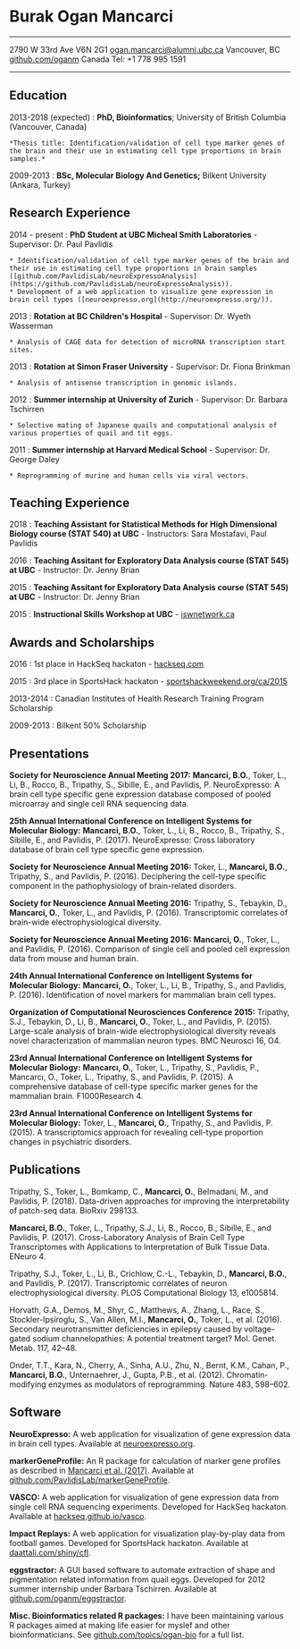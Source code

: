 Burak Ogan Mancarci
============

-------------------		----------------------------
2790 W 33rd Ave V6N 2G1			[ogan.mancarci@alumni.ubc.ca](mailto:ogan.mancarci@alumni.ubc.ca)
Vancouver, BC				[github.com/oganm](https://github.com/oganm)
Canada					Tel: +1 778 995 1591
-------------------		----------------------------

<!--Skills
---------
**Programming languages:** R, Python, Matlab.

**Computing Environment:** Linux, Windows.

**Bioinformatics:** Experience with expression and sequencing datasets.

**Laboratory techniques:** Common techniques and cell culture.

**Languages:** Turkish (Mother Tongue), English (Fluent), French (Basic).
-->
Education
---------

2013-2018 (expected)
:   **PhD, Bioinformatics**; University of British Columbia (Vancouver, Canada)

    *Thesis title: Identification/validation of cell type marker genes of the brain and their use in estimating cell type proportions in brain samples.*


2009-2013
:   **BSc, Molecular Biology And Genetics;** Bilkent University (Ankara, Turkey)

Research Experience
----------

2014 - present
:   **PhD Student at UBC Micheal Smith Laboratories** - Supervisor: Dr. Paul Pavlidis

    * Identification/validation of cell type marker genes of the brain and their use in estimating cell type proportions in brain samples ([github.com/PavlidisLab/neuroExpressoAnalysis](https://github.com/PavlidisLab/neuroExpressoAnalysis)).
    * Development of a web application to visualize gene expression in brain cell types ([neuroexpresso.org](http://neuroexpresso.org/)).


2013
:   **Rotation at BC Children's Hospital** - Supervisor: Dr. Wyeth Wasserman

    * Analysis of CAGE data for detection of microRNA transcription start sites.

2013
:   **Rotation at Simon Fraser University** - Supervisor: Dr. Fiona Brinkman

    * Analysis of antisense transcription in genomic islands.

2012
:   **Summer internship at University of Zurich** - Supervisor: Dr. Barbara Tschirren

    * Selective mating of Japanese quails and computational analysis of various properties of quail and tit eggs.

2011
:   **Summer internship at Harvard Medical School** - Supervisor: Dr. George Daley

    * Reprogramming of murine and human cells via viral vectors.


Teaching Experience
---------------------
2018
: **Teaching Assistant for Statistical Methods for High Dimensional Biology course (STAT 540) at UBC** - Instructors: Sara Mostafavi, Paul Pavlidis

2016
: **Teaching Assitant for Exploratory Data Analysis course (STAT 545) at UBC** - Instructor: Dr. Jenny Brian

2015
: **Teaching Assitant for Exploratory Data Analysis course (STAT 545) at UBC** - Instructor: Dr. Jenny Brian

2015
: **Instructional Skills Workshop at UBC** - [iswnetwork.ca](http://iswnetwork.ca)

Awards and Scholarships
--------------------
2016
: 1st place in HackSeq hackaton - [hackseq.com](http://www.hackseq.com/) 

2015
: 3rd place in SportsHack hackaton - [sportshackweekend.org/ca/2015](http://sportshackweekend.org/ca/2015/)

2013-2014
: Canadian Institutes of Health Research Training Program Scholarship

2009-2013
: Bilkent 50% Scholarship


Presentations
--------------------
**Society for Neuroscience Annual Meeting 2017:** **Mancarci, B.O.**, Toker, L., Li, B., Rocco, B., Tripathy, S., Sibille, E., and Pavlidis, P. NeuroExpresso: A brain cell type specific gene expression database composed of pooled microarray and single cell RNA sequencing data.


**25th Annual International Conference on Intelligent Systems for Molecular Biology:** **Mancarci, B.O.**, Toker, L., Li, B., Rocco, B., Tripathy, S., Sibille, E., and Pavlidis, P. (2017). NeuroExpresso: Cross laboratory database of brain cell type specific gene expression.

**Society for Neuroscience Annual Meeting 2016:** Toker, L., **Mancarci, B.O.**, Tripathy, S., and Pavlidis, P. (2016). Deciphering the cell-type specific component in the pathophysiology of brain-related disorders.

**Society for Neuroscience Annual Meeting 2016:** Tripathy, S., Tebaykin, D., **Mancarci, O.**, Toker, L., and Pavlidis, P. (2016). Transcriptomic correlates of brain-wide electrophysiological diversity.

**Society for Neuroscience Annual Meeting 2016:** **Mancarci, O.**, Toker, L., and Pavlidis, P. (2016). Comparison of single cell and pooled cell expression data from mouse and human brain.

**24th Annual International Conference on Intelligent Systems for Molecular Biology:** **Mancarci, O.**, Toker, L., Li, B., Tripathy, S., and Pavlidis, P. (2016). Identification of novel markers for mammalian brain cell types.

**Organization of Computational Neurosciences Conference 2015:** Tripathy, S.J., Tebaykin, D., Li, B., **Mancarci, O.**, Toker, L., and Pavlidis, P. (2015). Large-scale analysis of brain-wide electrophysiological diversity reveals novel characterization of mammalian neuron types. BMC Neurosci 16, O4.

**23rd Annual International Conference on Intelligent Systems for Molecular Biology:** **Mancarcı, O.**, Toker, L., Tripathy, S., Pavlidis, P., Mancarcı, O., Toker, L., Tripathy, S., and Pavlidis, P. (2015). A comprehensive database of cell-type specific&nbsp;marker genes for the mammalian brain. F1000Research 4.

**23rd Annual International Conference on Intelligent Systems for Molecular Biology:** Toker, L., **Mancarci, O.**, Tripathy, S., and Pavlidis, P. (2015). A transcriptomics approach for revealing cell-type proportion changes in psychiatric disorders.


Publications
------------
<!--zotero cell format -->
Tripathy, S., Toker, L., Bomkamp, C., **Mancarci, O.**, Belmadani, M., and Pavlidis, P. (2018). Data-driven approaches for improving the interpretability of patch-seq data. BioRxiv 298133.

**Mancarci, B.O.**, Toker, L., Tripathy, S.J., Li, B., Rocco, B., Sibille, E., and Pavlidis, P. (2017). Cross-Laboratory Analysis of Brain Cell Type Transcriptomes with Applications to Interpretation of Bulk Tissue Data. ENeuro 4.

Tripathy, S.J., Toker, L., Li, B., Crichlow, C.-L., Tebaykin, D., **Mancarci, B.O.**, and Pavlidis, P. (2017). Transcriptomic correlates of neuron electrophysiological diversity. PLOS Computational Biology 13, e1005814.


Horvath, G.A., Demos, M., Shyr, C., Matthews, A., Zhang, L., Race, S., Stockler-Ipsiroglu, S., Van Allen, M.I., **Mancarci, O.**, Toker, L., et al. (2016). Secondary neurotransmitter deficiencies in epilepsy caused by voltage-gated sodium channelopathies: A potential treatment target? Mol. Genet. Metab. 117, 42–48.

Onder, T.T., Kara, N., Cherry, A., Sinha, A.U., Zhu, N., Bernt, K.M., Cahan, P., **Mancarci, B.O.**, Unternaehrer, J., Gupta, P.B., et al. (2012). Chromatin-modifying enzymes as modulators of reprogramming. Nature 483, 598–602.


Software
------------
**NeuroExpresso:** A web application for visualization of gene expression data in brain cell types. Available at [neuroexpresso.org](http://neuroexpresso.org/).

**markerGeneProfile:** An R package for calculation of marker gene profiles as described in [Mancarci et al. (2017)](http://www.eneuro.org/content/4/6/ENEURO.0212-17.2017). Available at [github.com/PavlidisLab/markerGeneProfile](https://github.com/PavlidisLab/markerGeneProfile).

**VASCO:** A web application for visualization of gene expression data from single cell RNA sequencing experiments. Developed for HackSeq hackaton. Available at [hackseq.github.io/vasco](https://hackseq.github.io/vasco/).

**Impact Replays:** A web application for visualization play-by-play data from football games. Developed for SportsHack hackaton. Available at [daattali.com/shiny/cfl](http://daattali.com/shiny/cfl/).

**eggstractor:** A GUI based software to automate extraction of shape and pigmentation related information from quail eggs. Developed for 2012 summer internship under Barbara Tschirren. Available at [github.com/oganm/eggstractor](https://github.com/oganm/eggstractor).

**Misc. Bioinformatics related R packages:** I have been maintaining various R packages aimed at making life easier for myslef and other bioinformaticians. See [github.com/topics/ogan-bio](https://github.com/topics/ogan-bio) for a full list.
